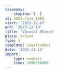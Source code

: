 ```yaml
---
taxonomy:
    skupina: {  }
id: 2023-race_1989
start: '2023-12-07'
end: '2023-12-10'
title: 'Vánoční Sklené'
place: Sklené
type: S
template: soustredeni
date: '2023-11-14'
import:
    type: members
    time: 1699956009
---
```


